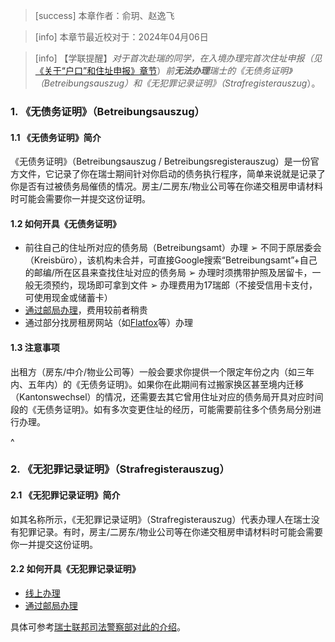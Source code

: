 > [success] 本章作者：俞玥、赵逸飞

> [info] 本章节最近校对于：2024年04月06日

> [info] 【学联提醒】*对于首次赴瑞的同学，在入境办理完首次住址申报（见*[《关于“户口”和住址申报》章节](../living_in_zurich/register.md)）*前**无法办理**瑞士的《无债务证明》（Betreibungsauszug）和《无犯罪记录证明》（Strafregisterauszug*）。

### **1. 《无债务证明》（Betreibungsauszug**）

#### **1.1 《无债务证明》简介**

《无债务证明》（Betreibungsauszug / Betreibungsregisterauszug）是一份官方文件，它记录了你在瑞士期间针对你启动的债务执行程序，简单来说就是记录了你是否有过被债务局催债的情况。房主/二房东/物业公司等在你递交租房申请材料时可能会需要你一并提交这份证明。

#### **1.2 如何开具《无债务证明**》

* 前往自己的住址所对应的债务局（Betreibungsamt）办理
  ➢ 不同于原居委会（Kreisbüro），该机构未合并，可直接Google搜索“Betreibungsamt”+自己的邮编/所在区县来查找住址对应的债务局
  ➢ 办理时须携带护照及居留卡，一般无须预约，现场即可拿到文件
  ➢ 办理费用为17瑞郎（不接受信用卡支付，可使用现金或储蓄卡）
* [通过邮局办理](https://www.post.ch/de/standorte/behoerdendienstleistungen/betreibungsregisterauszug)，费用较前者稍贵
* 通过部分找房租房网站（如[Flatfox](https://flatfox.ch/c/de/betreibungsauszug/?gclid=CjwKCAjwrranBhAEEiwAzbhNtUMG2GJTeBt3hnnZlITQi7dVPcNhlGRo115Jju5G-RNH41ZEV8WiVxoCOwIQAvD_BwE)等）办理

#### **1.3 注意事项**

出租方（房东/中介/物业公司等）一般会要求你提供一个限定年份之内（如三年内、五年内）的《无债务证明》。如果你在此期间有过搬家换区甚至境内迁移（Kantonswechsel）的情况，还需要去其它曾用住址对应的债务局开具对应时间段的《无债务证明》。如有多次变更住址的经历，可能需要前往多个债务局分别进行办理。

^

### **2. 《无犯罪记录证明》（Strafregisterauszug**）

#### **2.1 《无犯罪记录证明》简介**

如其名称所示，《无犯罪记录证明》（Strafregisterauszug）代表办理人在瑞士没有犯罪记录。有时，房主/二房东/物业公司等在你递交租房申请材料时可能会需要你一并提交这份证明。

#### **2.2 如何开具《无犯罪记录证明**》

* [线上办理](https://www.e-service.admin.ch/crex/cms/content/strafregister/strafregister_de)
* [通过邮局办理](https://www.post.ch/de/standorte/behoerdendienstleistungen/strafregisterauszug)

具体可参考[瑞士联邦司法警察部对此的介绍](https://www.e-service.admin.ch/crex/cms/content/strafregister/uebersicht_de)。
